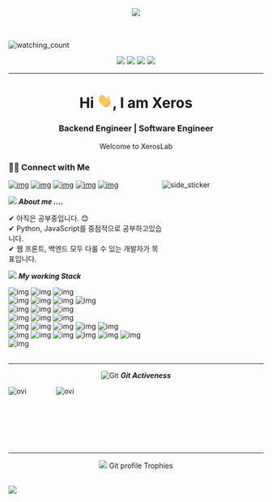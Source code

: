 <p align="center">
  <img src="https://s27389.pcdn.co/wp-content/uploads/2019/08/AdobeStock_244675452.jpeg" height="200"/>
</p>
<br>

<p align="left"> 
<img src="https://komarev.com/ghpvc/?username=XerosLab&color=brightgreen" alt="watching_count" />
 </p>
 <p align="center">
<img src="https://img.shields.io/badge/Age-22-blue" />
  <img src="https://img.shields.io/badge/Focus-Web Backend-brightgreen" />
  <img src="https://img.shields.io/badge/Lives-Seoul-success" />
  <img src="https://img.shields.io/badge/Languages-English, Korean-brightgreen" />
</p>
<hr>
<h1 align="center">Hi <img src="https://raw.githubusercontent.com/ABSphreak/ABSphreak/master/gifs/Hi.gif" width="30px">, I am Xeros </h1>
<h3 align="center">Backend Engineer | Software Engineer </h3>
<p align="center">
  Welcome to XerosLab
</p>
</p>



### 🤝🏻  Connect with Me

 [![img](https://img.shields.io/badge/%20-xeros.log@gmail.com%20-red?logo=gmail&logoColor=white)](mailto:xeros.log@gmail.com) [![img](https://img.shields.io/badge/%20-exe.ros%20-red?logo=instagram&logoColor=white)](https://www.instagram.com/exe.ros/) [![img](https://img.shields.io/badge/%20-WooYoungKim%20-blue?logo=facebook&logoColor=white)](https://www.facebook.com/kim.wooyoung.501) [![img](https://img.shields.io/badge/@XerosLab-blue?logo=twitter&logoColor=white)](https://twitter.com/@XerosLab) [![img](https://img.shields.io/badge/XerosLab-grey?logo=github&logoColor=white)](https://www.facebook.com/kim.wooyoung.501)
<img align="right" width=200px height=200px alt="side_sticker" src="https://media.giphy.com/media/TEnXkcsHrP4YedChhA/giphy.gif" />

<img src="https://media.giphy.com/media/iY8CRBdQXODJSCERIr/giphy.gif" width="30px">&nbsp;***About me ....***

✔ 아직은 공부중입니다. 😊<br>
✔ Python, JavaScript를 중점적으로 공부하고있습니다.<br>
✔ 웹 프론트, 백엔드 모두 다룰 수 있는 개발자가 목표입니다.<br>

<img src="https://media.giphy.com/media/iY8CRBdQXODJSCERIr/giphy.gif" width="30px">&nbsp;***My working Stack***

![img](https://img.shields.io/badge/Python-050F2C?logo=python) ![img](https://img.shields.io/badge/Django-050F2C?logo=django) ![img](https://img.shields.io/badge/Flask-050F2C?logo=flask)<br>
![img](https://img.shields.io/badge/JavaScript-050F2C?logo=javascript) ![img](https://img.shields.io/badge/TypeScript-050F2C?logo=typescript) ![img](https://img.shields.io/badge/Node.js-050F2C?logo=node.js) ![img](https://img.shields.io/badge/React-050F2C?logo=react)<br>
![img](https://img.shields.io/badge/HTML-050F2C?logo=html5) ![img](https://img.shields.io/badge/CSS-050F2C?logo=css3) ![img](https://img.shields.io/badge/Markdown-050F2C?logo=markdown)<br>
![img](https://img.shields.io/badge/Linux-050F2C?logo=linux) ![img](https://img.shields.io/badge/Apache-050F2C?logo=apache) ![img](https://img.shields.io/badge/NginX-050F2C?logo=nginx) <br>
![img](https://img.shields.io/badge/Git-050F2C?logo=git)  ![img](https://img.shields.io/badge/Github-050F2C?logo=github) ![img](https://img.shields.io/badge/Gitlab-050F2C?logo=gitlab) ![img](https://img.shields.io/badge/AWS-050F2C?logo=amazonaws) ![img](https://img.shields.io/badge/Vercel-050F2C?logo=vercel)<br>
![img](https://img.shields.io/badge/Visual%20Studio%20Code-050F2C?logo=visualstudiocode) ![img](https://img.shields.io/badge/Visual%20Studio-050F2C?logo=visualstudio) ![img](https://img.shields.io/badge/Atom-050F2C?logo=atom) ![img](https://img.shields.io/badge/IntelliJ-050F2C?logo=intelliJIDEA) ![img](https://img.shields.io/badge/Vim-050F2C?logo=vim) ![img](https://img.shields.io/badge/Docker-050F2C?logo=docker)<br>
![img](https://img.shields.io/badge/MySQL-050F2C?logo=mysql) <br><br>


  <hr>
  <p align="center">
 <img src="https://media.giphy.com/media/W5eoZHPpUx9sapR0eu/giphy.gif" width="30px" alt="Git"/>&nbsp;<i><b>Git Activeness</b></i></p>
<p><img align="left" src="https://github-readme-stats.vercel.app/api/top-langs?username=XerosLab&show_icons=true&locale=en&layout=compact&theme=tokyonight" alt="ovi" /></p>
<p>&nbsp;<img align="right" src="https://github-readme-stats.vercel.app/api?username=XerosLab&show_icons=true&locale=en&theme=tokyonight" alt="ovi" width="410" /></p>
<br><br><br><br><br>

<hr>
<p align="center"><img src="https://media.giphy.com/media/QaMcXSekUWx7aogAUr/giphy.gif" width="30" />&nbsp;Git profile Trophies</p><br>
<img src="https://github-profile-trophy.vercel.app/?username=XerosLab&theme=juicyfresh&no-bg=true" />







